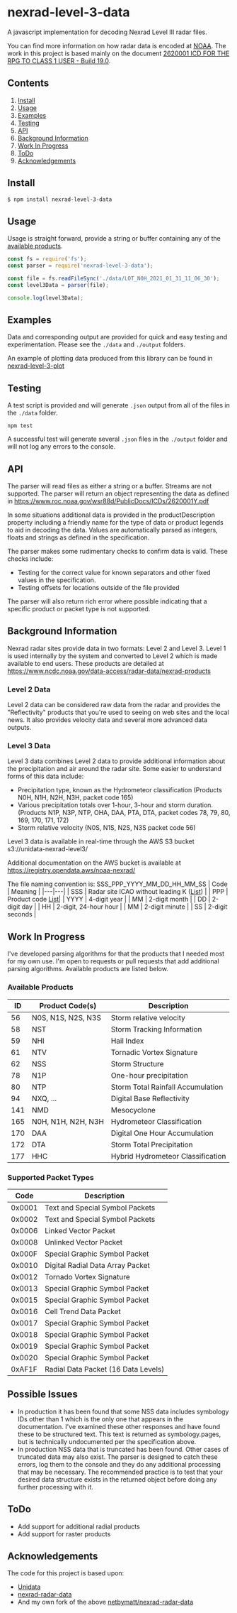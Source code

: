 # nexrad-level-3-data

A javascript implementation for decoding Nexrad Level III radar files.

You can find more information on how radar data is encoded at [NOAA](https://www.roc.noaa.gov/WSR88D/BuildInfo/Files.aspx). The work in this project is based mainly on the document [2620001 ICD FOR THE RPG TO CLASS 1 USER - Build 19.0](https://www.roc.noaa.gov/wsr88d/PublicDocs/ICDs/2620001Y.pdf).

## Contents
1. [Install](#install)
1. [Usage](#usage)
1. [Examples](#examples)
1. [Testing](#testing)
1. [API](#api)
1. [Background Information](#background-information)
1. [Work In Progress](#work-in-progress)
1. [ToDo](#todo)
1. [Acknowledgements](#acknowledgements)

## Install

``` bash
$ npm install nexrad-level-3-data
```

## Usage
Usage is straight forward, provide a string or buffer containing any of the [available products](#available-products).
``` javascript
const fs = require('fs');
const parser = require('nexrad-level-3-data');

const file = fs.readFileSync('./data/LOT_N0H_2021_01_31_11_06_30');
const level3Data = parser(file);

console.log(level3Data);
```

## Examples
Data and corresponding output are provided for quick and easy testing and experimentation. Please see the ```./data``` and ```./output``` folders.

An example of plotting data produced from this library can be found in [nexrad-level-3-plot](https://github.com/netbymatt/nexrad-level-3-plot)

## Testing
A test script is provided and will generate ```.json``` output from all of the files in the ```./data``` folder.
```
npm test
```
A successful test will generate several ```.json``` files in the ```./output``` folder and will not log any errors to the console.

## API

The parser will read files as either a string or a buffer. Streams are not supported. The parser will return an object representing the data as defined in https://www.roc.noaa.gov/wsr88d/PublicDocs/ICDs/2620001Y.pdf

In some situations additional data is provided in the productDescription property including a friendly name for the type of data or product legends to aid in decoding the data. Values are automatically parsed as integers, floats and strings as defined in the specification.

The parser makes some rudimentary checks to confirm data is valid. These checks include:
- Testing for the correct value for known separators and other fixed values in the specification.
- Testing offsets for locations outside of the file provided

The parser will also return rich error where possible indicating that a specific product or packet type is not supported.

## Background Information
Nexrad radar sites provide data in two formats: Level 2 and Level 3. Level 1 is used internally by the system and converted to Level 2 which is made available to end users. These products are detailed at https://www.ncdc.noaa.gov/data-access/radar-data/nexrad-products

### Level 2 Data
Level 2 data can be considered raw data from the radar and provides the "Reflectivity" products that you're used to seeing on web sites and the local news. It also provides velocity data and several more advanced data outputs.

### Level 3 Data
Level 3 data combines Level 2 data to provide additional information about the precipitation and air around the radar site. Some easier to understand forms of this data include:

- Precipitation type, known as the Hydrometeor classification (Products N0H, N1H, N2H, N3H, packet code 165)
- Various precipitation totals over 1-hour, 3-hour and storm duration. (Products N1P, N3P, NTP, OHA, DAA, PTA, DTA, packet codes 78, 79, 80, 169, 170, 171, 172)
- Storm relative velocity (N0S, N1S, N2S, N3S packet code 56)

Level 3 data is available in real-time through the AWS S3 bucket s3://unidata-nexrad-level3/

Additional documentation on the AWS bucket is available at https://registry.opendata.aws/noaa-nexrad/

The file naming convention is: SSS_PPP_YYYY_MM_DD_HH_MM_SS
| Code | Meaning |
|---|---|
| SSS | Radar site ICAO without leading K ([List](https://www.roc.noaa.gov/WSR88D/Maps.aspx)) |
| PPP | Product code [List](https://www.ncdc.noaa.gov/data-access/radar-data/nexrad-products)|
| YYYY | 4-digit year |
| MM | 2-digit month |
| DD | 2-digit day |
| HH | 2-digit, 24-hour hour |
| MM | 2-digit minute |
| SS | 2-digit seconds |

## Work In Progress
I've developed parsing algorithms for that the products that I needed most for my own use. I'm open to requests or pull requests that add additional parsing algorithms. Available products are listed below.
### Available Products
|ID|Product Code(s)|Description|
|---|---|---|
|56|N0S, N1S, N2S, N3S|Storm relative velocity|
|58|NST|Storm Tracking Information|
|59|NHI|Hail Index|
|61|NTV|Tornadic Vortex Signature|
|62|NSS|Storm Structure|
|78|N1P|One-hour precipitation|
|80|NTP|Storm Total Rainfall Accumulation|
|94|NXQ, ...|Digital Base Reflectivity|
|141|NMD|Mesocyclone|
|165|N0H, N1H, N2H, N3H|Hydrometeor Classification
|170|DAA|Digital One Hour Accumulation
|172|DTA|Storm Total Precipitation
|177|HHC|Hybrid Hydrometeor Classification
### Supported Packet Types
|Code|Description|
|---|---|
|0x0001|Text and Special Symbol Packets|
|0x0002|Text and Special Symbol Packets|
|0x0006|Linked Vector Packet|
|0x0008|Unlinked Vector Packet|
|0x000F|Special Graphic Symbol Packet|
|0x0010|Digital Radial Data Array Packet|
|0x0012|Tornado Vortex Signature|
|0x0013|Special Graphic Symbol Packet|
|0x0015|Special Graphic Symbol Packet|
|0x0016|Cell Trend Data Packet|
|0x0017|Special Graphic Symbol Packet|
|0x0018|Special Graphic Symbol Packet|
|0x0019|Special Graphic Symbol Packet|
|0x0020|Special Graphic Symbol Packet|
|0xAF1F|Radial Data Packet (16 Data Levels)|

## Possible Issues
- In production it has been found that some NSS data includes symbology IDs other than 1 which is the only one that appears in the documentation. I've examined these other responses and have found these to be structured text. This text is returned as symbology.pages, but is technically undocumented per the specification above.
- In production NSS data that is truncated has been found. Other cases of truncated data may also exist. The parser is designed to catch these errors, log them to the console and they do any additional processing that may be necessary. The recommended practice is to test that your desired data structure exists in the returned object before doing any further processing with it.

## ToDo
* Add support for additional radial products
* Add support for raster products

## Acknowledgements
The code for this project is based upon:
- [Unidata](https://github.com/Unidata/thredds/blob/master/cdm/src/main/java/ucar/nc2/iosp/nexrad2/)
- [nexrad-radar-data](https://github.com/bartholomew91/nexrad-radar-data)
- And my own fork of the above [netbymatt/nexrad-radar-data](https://github.com/netbymatt/nexrad-radar-data)